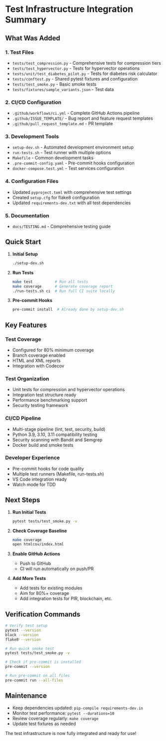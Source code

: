 # Test Infrastructure Integration Summary

## What Was Added

### 1. Test Files
- `tests/test_compression.py` - Comprehensive tests for compression tiers
- `tests/test_hypervector.py` - Tests for hypervector operations
- `tests/unit/test_diabetes_pilot.py` - Tests for diabetes risk calculator
- `tests/conftest.py` - Shared pytest fixtures and configuration
- `tests/test_smoke.py` - Basic smoke tests
- `tests/fixtures/sample_variants.json` - Test data

### 2. CI/CD Configuration
- `.github/workflows/ci.yml` - Complete GitHub Actions pipeline
- `.github/ISSUE_TEMPLATE/` - Bug report and feature request templates
- `.github/pull_request_template.md` - PR template

### 3. Development Tools
- `setup-dev.sh` - Automated development environment setup
- `run-tests.sh` - Test runner with multiple options
- `Makefile` - Common development tasks
- `.pre-commit-config.yaml` - Pre-commit hooks configuration
- `docker-compose.test.yml` - Test services configuration

### 4. Configuration Files
- Updated `pyproject.toml` with comprehensive test settings
- Created `setup.cfg` for flake8 configuration
- Updated `requirements-dev.txt` with all test dependencies

### 5. Documentation
- `docs/TESTING.md` - Comprehensive testing guide

## Quick Start

1. **Initial Setup**
   ```bash
   ./setup-dev.sh
   ```

2. **Run Tests**
   ```bash
   make test          # Run all tests
   make coverage      # Generate coverage report
   ./run-tests.sh ci  # Run full CI suite locally
   ```

3. **Pre-commit Hooks**
   ```bash
   pre-commit install  # Already done by setup-dev.sh
   ```

## Key Features

### Test Coverage
- Configured for 80% minimum coverage
- Branch coverage enabled
- HTML and XML reports
- Integration with Codecov

### Test Organization
- Unit tests for compression and hypervector operations
- Integration test structure ready
- Performance benchmarking support
- Security testing framework

### CI/CD Pipeline
- Multi-stage pipeline (lint, test, security, build)
- Python 3.9, 3.10, 3.11 compatibility testing
- Security scanning with Bandit and Semgrep
- Docker build and smoke tests

### Developer Experience
- Pre-commit hooks for code quality
- Multiple test runners (Makefile, run-tests.sh)
- VS Code integration ready
- Watch mode for TDD

## Next Steps

1. **Run Initial Tests**
   ```bash
   pytest tests/test_smoke.py -v
   ```

2. **Check Coverage Baseline**
   ```bash
   make coverage
   open htmlcov/index.html
   ```

3. **Enable GitHub Actions**
   - Push to GitHub
   - CI will run automatically on push/PR

4. **Add More Tests**
   - Add tests for existing modules
   - Aim for 80%+ coverage
   - Add integration tests for PIR, blockchain, etc.

## Verification Commands

```bash
# Verify test setup
pytest --version
black --version
flake8 --version

# Run quick smoke test
pytest tests/test_smoke.py -v

# Check if pre-commit is installed
pre-commit --version

# Run pre-commit on all files
pre-commit run --all-files
```

## Maintenance

- Keep dependencies updated: `pip-compile requirements-dev.in`
- Monitor test performance: `pytest --durations=10`
- Review coverage regularly: `make coverage`
- Update test fixtures as needed

The test infrastructure is now fully integrated and ready for use!
